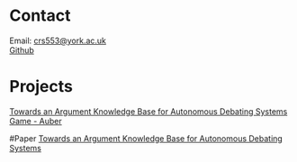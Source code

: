 <!-- ## Welcome to GitHub Pages

You can use the [editor on GitHub](https://github.com/crs553/crs553.github.io/edit/main/index.md) to maintain and preview the content for your website in Markdown files.

Whenever you commit to this repository, GitHub Pages will run [Jekyll](https://jekyllrb.com/) to rebuild the pages in your site, from the content in your Markdown files.

### Markdown

Markdown is a lightweight and easy-to-use syntax for styling your writing. It includes conventions for

```markdown
Syntax highlighted code block

# Header 1
## Header 2
### Header 3

- Bulleted
- List

1. Numbered
2. List

**Bold** and _Italic_ and `Code` text

[Link](url) and ![Image](src)
```

For more details see [Basic writing and formatting syntax](https://docs.github.com/en/github/writing-on-github/getting-started-with-writing-and-formatting-on-github/basic-writing-and-formatting-syntax).

### Jekyll Themes

Your Pages site will use the layout and styles from the Jekyll theme you have selected in your [repository settings](https://github.com/crs553/crs553.github.io/settings/pages). The name of this theme is saved in the Jekyll `_config.yml` configuration file. -->

# Contact
Email: crs553@york.ac.uk \
[Github](https://github.com/crs553)

# Projects
[Towards an Argument Knowledge Base for Autonomous Debating Systems](https://github.com/crs553/Towards-Automatic-Argument-Mining)
\
[Game - Auber](https://github.com/crs553/runtimeerrors-two)

#Paper
[Towards an Argument Knowledge Base for Autonomous Debating Systems](https://cmna-workshop.github.io/cmna22/assets/papers/0273-Stubbs_Yuan.pdf)
